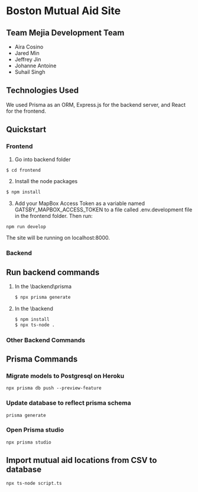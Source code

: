 # Boston Mutual Aid Site

## Team Mejia Development Team

* Aira Cosino
* Jared Min
* Jeffrey Jin
* Johanne Antoine
* Suhail Singh


## Technologies Used  
We used Prisma as an ORM, Express.js for the backend server, and React for the frontend.

## Quickstart

### Frontend
1. Go into backend folder
```bash
$ cd frontend
```
2. Install the node packages
```bash
$ npm install
```
3. Add your MapBox Access Token as a variable named GATSBY_MAPBOX_ACCESS_TOKEN to a file called .env.development file in the frontend folder. Then run: 
```
npm run develop
```
The site will be running on localhost:8000. 

### Backend

## Run backend commands
1. In the \backend\prisma
   ```bash
   $ npx prisma generate
   ```
2. In the \backend
   ```bash
   $ npm install
   $ npx ts-node .
   ```
### Other Backend Commands

## Prisma Commands
### Migrate models to Postgresql on Heroku
`npx prisma db push --preview-feature`
### Update database to reflect prisma schema
`prisma generate`
### Open Prisma studio
`npx prisma studio`
## Import mutual aid locations from CSV to database
`npx ts-node script.ts`


